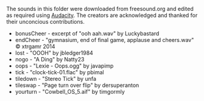 The sounds in this folder were downloaded from freesound.org and edited as required using [Audacity](https://www.audacityteam.org/). The creators are acknowledged and thanked for their unconcious contributions.
- bonusCheer - excerpt of "ooh aah.wav" by Luckybastard
- endCheer - "gymnasium, end of final game, applause and cheers.wav" &copy; xtrgamr 2014
- lost - "OOOH" by jbledger1984
- nogo - "A Ding" by Natty23
- oops - "Lexie - Oops.ogg" by javapimp
- tick - "clock-tick-01.flac" by pbimal
- tiledown - "Stereo Tick" by unfa
- tileswap - "Page turn over flip" by dersuperanton
- yourturn - "Cowbell_OS_5.aif" by timgormly
